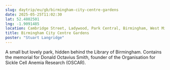 ```yaml
---
slug: daytrip/eu/gb/birmingham-city-centre-gardens
date: 2025-05-25T11:02:30
lat: 52.4802501
lng: -1.9091485
location: Cambridge Street, Ladywood, Park Central, Birmingham, West Midlands, B1 2EP, United Kingdom
title: Birmingham City Centre Gardens
poster: "Stuart Langridge"
---
```

A small but lovely park, hidden behind the Library of Birmingham. Contains the memorial for Donald Octavius Smith, founder of the Organisation for Sickle Cell Anemia Research (OSCAR).
